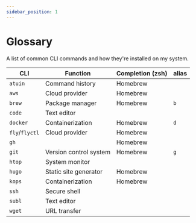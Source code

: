 ```yaml
---
sidebar_position: 1
---
```


# Glossary

A list of common CLI commands and how they're installed on my system.

| CLI                                             | Function                | Completion (zsh)                 | alias |
| ----------------------------------------------- | ----------------------- | -------------------------------- | ----- |
| `atuin`                                         | Command history         | Homebrew                         |       |
| `aws`                                           | Cloud provider          | Homebrew                         |       |
| `brew`                                          | Package manager         | Homebrew                         | `b`   |
| `code`                                          | Text editor             |                                  |       |
| `docker`                                        | Containerization        | Homebrew                         | `d`   |
| `fly`/`flyctl`                                  | Cloud provider          | Homebrew                         |       |
| `gh`                                            |                         | Homebrew                         |       |
| `git`                                           | Version control system  | Homebrew                         | `g`   |
| `htop`                                          | System monitor          |                                  |       |
| `hugo`                                          | Static site generator   | Homebrew                         |       |
| `kops`                                          | Containerization        | Homebrew                         |       |
| `ssh`                                           | Secure shell            |                                  |       |
| `subl`                                          | Text editor             |                                  |       |
| `wget`                                          | URL transfer            |                                  |       |
